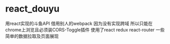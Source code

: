 # react_douyu
用react实现的斗鱼API
  借用别人的webpack
  因为没有实现跨域 所以只能在chrome上浏览且必须装CORS-Toggle插件
  使用了react redux react-router 
  一些简单的数据拉取及页面展现
